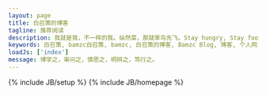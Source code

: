 ```yaml
---
layout: page
title: 白召策的博客
tagline: 推荐阅读
description: 我就是我，不一样的我。纵然菜，那就笨鸟先飞。Stay hungry, Stay foolish！
keywords: 白召策, bamzc白召策, bamzc, 白召策的博客, Bamzc Blog, 博客, 个人网站, 互联网, 前端, 设计, 产品
loadJs: ['index']
message: 博学之，审问之，慎思之，明辨之，笃行之。
---
```

{% include JB/setup %}
{% include JB/homepage %}